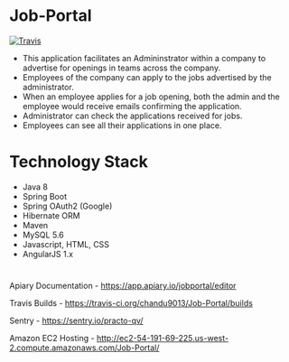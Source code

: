 # Job-Portal

[![Travis](https://img.shields.io/travis/chandu9013/Job-Portal.svg)](https://github.com/chandu9013/Job-Portal)

- This application facilitates an Admininstrator within a company to advertise for openings in teams across the company.
- Employees of the company can apply to the jobs advertised by the administrator.
- When an employee applies for a job opening, both the admin and the employee would receive emails confirming the application.
- Administrator can check the applications received for jobs.
- Employees can see all their applications in one place.

# Technology Stack

- Java 8
- Spring Boot
- Spring OAuth2 (Google)
- Hibernate ORM
- Maven
- MySQL 5.6
- Javascript, HTML, CSS
- AngularJS 1.x

#
Apiary Documentation - https://app.apiary.io/jobportal/editor

Travis Builds - https://travis-ci.org/chandu9013/Job-Portal/builds

Sentry - https://sentry.io/practo-qv/

Amazon EC2 Hosting - http://ec2-54-191-69-225.us-west-2.compute.amazonaws.com/Job-Portal/
